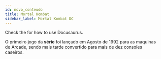 ```yaml
---
id: novo_conteudo
title: Mortal Kombat
sidebar_label: Mortal Kombat DC
---
```


Check the  for how to use Docusaurus.

O primeiro jogo da **série** foi lançado em Agosto de 1992 para as maquinas de Arcade, sendo mais tarde convertido para mais de dez consoles caseiros.
